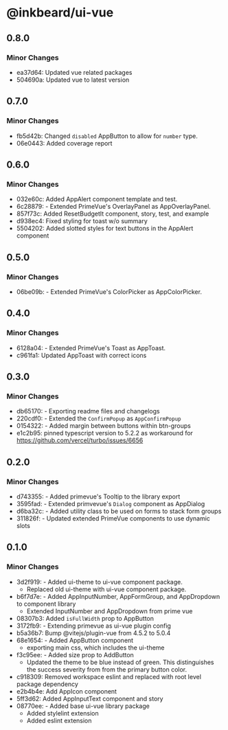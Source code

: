 # @inkbeard/ui-vue

## 0.8.0

### Minor Changes

- ea37d64: Updated vue related packages
- 504690a: Updated vue to latest version

## 0.7.0

### Minor Changes

- fb5d42b: Changed `disabled` AppButton to allow for `number` type.
- 06e0443: Added coverage report

## 0.6.0

### Minor Changes

- 032e60c: Added AppAlert component template and test.
- 6c28879: - Extended PrimeVue's OverlayPanel as AppOverlayPanel.
- 857f73c: Added ResetBudgetIt component, story, test, and example
- d938ec4: Fixed styling for toast w/o summary
- 5504202: Added slotted styles for text buttons in the AppAlert component

## 0.5.0

### Minor Changes

- 06be09b: - Extended PrimeVue's ColorPicker as AppColorPicker.

## 0.4.0

### Minor Changes

- 6128a04: - Extended PrimeVue's Toast as AppToast.
- c961fa1: Updated AppToast with correct icons

## 0.3.0

### Minor Changes

- db65170: - Exporting readme files and changelogs
- 220cdf0: - Extended the `ConfirmPopup` as `AppConfirmPopup`
- 0154322: - Added margin between buttons within btn-groups
- e1c2b95: pinned typescript version to 5.2.2 as workaround for https://github.com/vercel/turbo/issues/6656

## 0.2.0

### Minor Changes

- d743355: - Added primevue's Tooltip to the library export
- 3595fad: - Extended primvevue's `Dialog` component as AppDialog
- d6ba32c: - Added utility class to be used on forms to stack form groups
- 311826f: - Updated extended PrimeVue components to use dynamic slots

## 0.1.0

### Minor Changes

- 3d2f919: - Added ui-theme to ui-vue component package.
  - Replaced old ui-theme with ui-vue component package.
- b6f7d7e: - Added AppInputNumber, AppFormGroup, and AppDropdown to component library
  - Extended InputNumber and AppDropdown from prime vue
- 08307b3: Added `isFullWidth` prop to AppButton
- 3172fb9: - Extending primevue as ui-vue plugin config
- b5a36b7: Bump @vitejs/plugin-vue from 4.5.2 to 5.0.4
- 68e1654: - Added AppButton component
  - exporting main css, which includes the ui-theme
- f3c95ee: - Added size prop to AddButton
  - Updated the theme to be blue instead of green. This distinguishes the success severity from from the primary button color.
- c918309: Removed workspace eslint and replaced with root level package dependency
- e2b4b4e: Add AppIcon component
- 5ff3d62: Added AppInputText component and story
- 08770ee: - Added base ui-vue library package
  - Added stylelint extension
  - Added eslint extension
